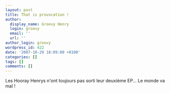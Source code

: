 ```yaml
---
layout: post
title: That is provocation !
author:
  display_name: Groovy Henry
  login: groovy
  email: ''
  url: ''
author_login: groovy
wordpress_id: 422
date: '2007-10-29 18:09:00 +0100'
categories: []
tags: []
comments: []
---
```

Les Hooray Henrys n'ont toujours pas sorti leur deuxième EP... Le monde va mal !
